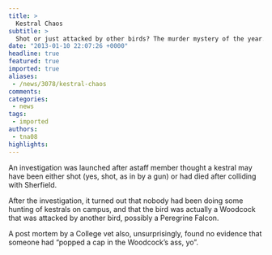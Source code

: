 ```yaml
---
title: >
  Kestral Chaos
subtitle: >
  Shot or just attacked by other birds? The murder mystery of the year.
date: "2013-01-10 22:07:26 +0000"
headline: true
featured: true
imported: true
aliases:
 - /news/3078/kestral-chaos
comments:
categories:
 - news
tags:
 - imported
authors:
 - tna08
highlights:
---
```


An investigation was launched after astaff member thought a kestral may have been either shot (yes, shot, as in by a gun) or had died after colliding with Sherfield.

After the investigation, it turned out that nobody had been doing some hunting of kestrals on campus, and that the bird was actually a Woodcock that was attacked by another bird, possibly a Peregrine Falcon.

A post mortem by a College vet also, unsurprisingly, found no evidence that someone had “popped a cap in the Woodcock’s ass, yo”.
